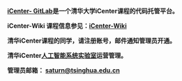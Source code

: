 **[iCenter- GitLab](http://gitlab.icenter.tsinghua.edu.cn)是一个清华大学iCenter课程的代码托管平台。**

**iCenter-Wiki 课程信息参见：[iCenter-Wiki](http://wiki.icenter.tsinghua.edu.cn )**

**清华iCenter课程的同学，请注册账号，邮件通知管理员开通。**

**清华iCenter[人工智能系统实验室](http://www.icenter.tsinghua.edu.cn/labs/ai_lab/)运营管理。**

**管理员邮箱： <saturn@tsinghua.edu.cn>**